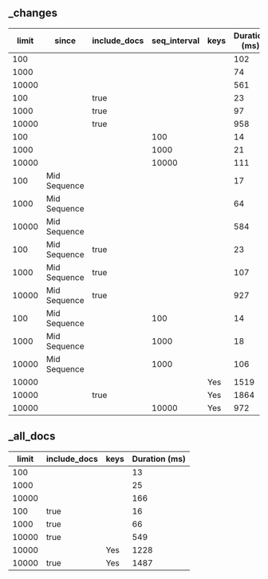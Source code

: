 ## _changes 
| limit| since| include_docs| seq_interval| keys| Duration (ms) |
|--|--|--|--|--|--|
| 100 |  |  |  |  | 102 |
| 1000 |  |  |  |  | 74 |
| 10000 |  |  |  |  | 561 |
| 100 |  | true |  |  | 23 |
| 1000 |  | true |  |  | 97 |
| 10000 |  | true |  |  | 958 |
| 100 |  |  | 100 |  | 14 |
| 1000 |  |  | 1000 |  | 21 |
| 10000 |  |  | 10000 |  | 111 |
| 100 | Mid Sequence |  |  |  | 17 |
| 1000 | Mid Sequence |  |  |  | 64 |
| 10000 | Mid Sequence |  |  |  | 584 |
| 100 | Mid Sequence | true |  |  | 23 |
| 1000 | Mid Sequence | true |  |  | 107 |
| 10000 | Mid Sequence | true |  |  | 927 |
| 100 | Mid Sequence |  | 100 |  | 14 |
| 1000 | Mid Sequence |  | 1000 |  | 18 |
| 10000 | Mid Sequence |  | 1000 |  | 106 |
| 10000 |  |  |  | Yes | 1519 |
| 10000 |  | true |  | Yes | 1864 |
| 10000 |  |  | 10000 | Yes | 972 |
## _all_docs 
| limit| include_docs| keys| Duration (ms) |
|--|--|--|--|
| 100 |  |  | 13 |
| 1000 |  |  | 25 |
| 10000 |  |  | 166 |
| 100 | true |  | 16 |
| 1000 | true |  | 66 |
| 10000 | true |  | 549 |
| 10000 |  | Yes | 1228 |
| 10000 | true | Yes | 1487 |
